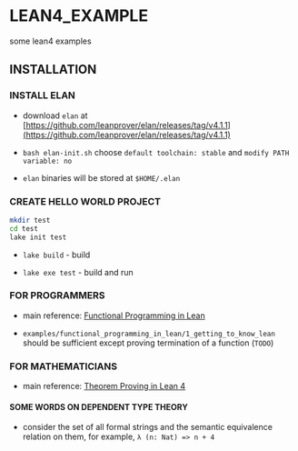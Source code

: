 # LEAN4_EXAMPLE
some lean4 examples

## INSTALLATION

### INSTALL ELAN

- download `elan` at [https://github.com/leanprover/elan/releases/tag/v4.1.1](https://github.com/leanprover/elan/releases/tag/v4.1.1)

- `bash elan-init.sh` choose `default toolchain: stable` and `modify PATH variable: no`

- `elan` binaries will be stored at `$HOME/.elan`

### CREATE HELLO WORLD PROJECT

```bash
mkdir test
cd test
lake init test
```

- `lake build` - build

- `lake exe test` - build and run

### FOR PROGRAMMERS

- main reference: [Functional Programming in Lean](https://lean-lang.org/functional_programming_in_lean/)

- `examples/functional_programming_in_lean/1_getting_to_know_lean` should be sufficient except proving termination of a function (`TODO`)

### FOR MATHEMATICIANS

- main reference: [Theorem Proving in Lean 4](https://lean-lang.org/theorem_proving_in_lean4/)

#### SOME WORDS ON DEPENDENT TYPE THEORY

- consider the set of all formal strings and the semantic equivalence relation on them, for example, `λ (n: Nat) => n + 4`
